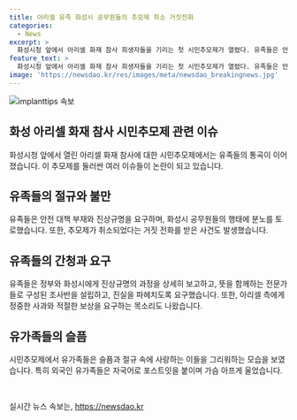 ```yaml
---
title: 아리셀 유족 화성시 공무원들의 추모제 취소 거짓전화
categories:
  - News
excerpt: >
  화성시청 앞에서 아리셀 화재 참사 희생자들을 기리는 첫 시민추모제가 열렸다. 유족들은 안전대책 부재와 현장 조치를 명확하게 요구하며 고소고발에 이르기도 했는데, 화성시가 추모제를 방해하고 거짓 전화까지 한 것으로 알려졌다. 이에 유족들은 분통을 터뜨렸고, 대책위는 화성시에 대한 고소고발을 배경으로 현장에서 끈질긴 투쟁을 이어갔다. 이 와중에서도 중국인 유가족들은 자신들의 슬픔을 표출하고 끝나고 나면서도 영예이며 부모와 아이들 모두 하나가 되어 울부짖었다. (요약문 종료)  
feature_text: >
  화성시청 앞에서 아리셀 화재 참사 희생자들을 기리는 첫 시민추모제가 열렸다. 유족들은 안전대책 부재와 현장 조치를 명확하게 요구하며 고소고발에 이르기도 했는데, 화성시가 추모제를 방해하고 거짓 전화까지 한 것으로 알려졌다. 이에 유족들은 분통을 터뜨렸고, 대책위는 화성시에 대한 고소고발을 배경으로 현장에서 끈질긴 투쟁을 이어갔다. 이 와중에서도 중국인 유가족들은 자신들의 슬픔을 표출하고 끝나고 나면서도 영예이며 부모와 아이들 모두 하나가 되어 울부짖었다. (요약문 종료)  
image: 'https://newsdao.kr/res/images/meta/newsdao_breakingnews.jpg'
---
```


<p><img src="https://newsdao.kr/res/images/meta/newsdao_breakingnews.jpg" alt="implanttips 속보" /></p>

<h2 data-ke-size="size26">화성 아리셀 화재 참사 시민추모제 관련 이슈</h2>

<p data-ke-size="size16">화성시청 앞에서 열린 아리셀 화재 참사에 대한 시민추모제에서는 유족들의 통곡이 이어졌습니다. 이 추모제를 둘러싼 여러 이슈들이 논란이 되고 있습니다.</p>

<h2 data-ke-size="size24">유족들의 절규와 불만</h2>

<p data-ke-size="size16">유족들은 안전 대책 부재와 진상규명을 요구하며, 화성시 공무원들의 행태에 분노를 토로했습니다. 또한, 추모제가 취소되었다는 거짓 전화를 받은 사건도 발생했습니다.</p>

<h2 data-ke-size="size24">유족들의 간청과 요구</h2>

<p data-ke-size="size16">유족들은 정부와 화성시에게 진상규명의 과정을 상세히 보고하고, 뜻을 함께하는 전문가들로 구성된 조사반을 설립하고, 진실을 파헤치도록 요구했습니다. 또한, 아리셀 측에게 정중한 사과와 적절한 보상을 요구하는 목소리도 나왔습니다.</p>

<h2 data-ke-size="size24">유가족들의 슬픔</h2>

<p data-ke-size="size16">시민추모제에서 유가족들은 슬픔과 절규 속에 사랑하는 이들을 그리워하는 모습을 보였습니다. 특히 외국인 유가족들은 자국어로 포스트잇을 붙이며 가슴 아프게 울었습니다.</p>

<p data-ke-size="size16">&nbsp;</p>
실시간 뉴스 속보는, <a href="https://newsdao.kr" rel="dofollow">https://newsdao.kr</a>


